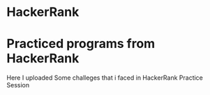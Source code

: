 # HackerRank
# Practiced programs from HackerRank
Here I uploaded Some challeges that i faced in HackerRank Practice Session
